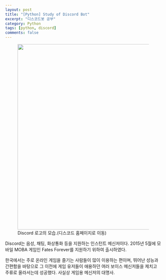 ```yaml
---
layout: post
title: "[Python] Study of Discord Bot"
excerpt: "디스코드봇 공부"
category: Python
tags: [python, discord]
comments: false
---
```

<figure class="half">
    <a href="https://discord.com/"><img width="600px" src="{{ site.url }}/assets/img/discord.png"></a>
    <figcaption>Discord 로고의 모습.(디스코드 홈페이지로 이동)</figcaption>
</figure>
Discord는 음성, 채팅, 화상통화 등을 지원하는 인스턴트 메신저이다. 2015년 5월에 모바일 MOBA 게임인 Fates Forever를 지원하기 위하여 출시하였다.

한국에서는 주로 온라인 게임을 즐기는 사람들이 많이 이용하는 편이며, 뛰어난 성능과 간편함을 바탕으로 그 이전에 게임 유저들이 애용하던 여러 보이스 메신저들을 제치고 주류로 올라서는데 성공했다. 사실상 게임용 메신저의 대명사.
